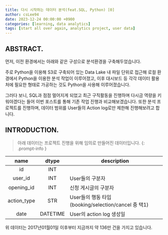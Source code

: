 ```yaml
---
title: 다시 시작하는 데이터 분석(feat.SQL, Python) [0]
author: csLee94
date: 2023-12-24 00:00:00 +0900
categories: [learning, data analytics]
tags: [start all over again, analytics project, user data]
---
```


## ABSTRACT.

먼저, 이전 환경에서는 아래와 같은 구성으로 분석환경을 구축해두었습니다.

주로 Python을 이용해 S3로 구축되어 있는 Data Lake 내 파일 단위로 접근해 로컬 환경에서 Python을 이용한 분석 작업이 이루어졌고, 이후 대시보드 등 각각 데이터 활용처에 필요한 형태로 가공하는 것도 Python을 사용해 이루어졌습니다.

그러다 보니, SQL과 점점 멀어지게 되었고 최근 구직활동을 진행하며 다시금 역량을 키워야겠다는 들어 이번 포스트를 통해 기존 작업 진행과 비교해보겠습니다. 또한 분석 프로젝트를 진행하며, 데이터 범위를 User들의 Action log로만 제한해 진행해보려고 합니다.

## INTRODUCTION.

> 아래 데이터는 프로젝트 진행을 위해 임의로 만들어진 데이터입니다.
{: .prompt-info }

|name|dtype|description|
|:---:|:---:|---|
|id|INT||
|user_id|INT|User들의 구분자|
|opening_id|INT|신청 게시글의 구분자|
|action_type|STR|User들의 행동 타입 (booking/selection/cancel 중 택1)|
|date|DATETIME|User의 action log 생성일|

위 데이터는 2017년01월01일 이후부터 지금까지 약 136만 건을 가지고 있습니다.